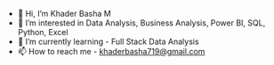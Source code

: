 - 👋 Hi, I’m Khader Basha M
- 👀 I’m interested in Data Analysis, Business Analysis, Power BI, SQL, Python, Excel
- 🌱 I’m currently learning - Full Stack Data Analysis
- 📫 How to reach me - khaderbasha719@gmail.com

<!---
Khader719/Khader719 is a ✨ special ✨ repository because its `README.md` (this file) appears on your GitHub profile.
You can click the Preview link to take a look at your changes.
--->
